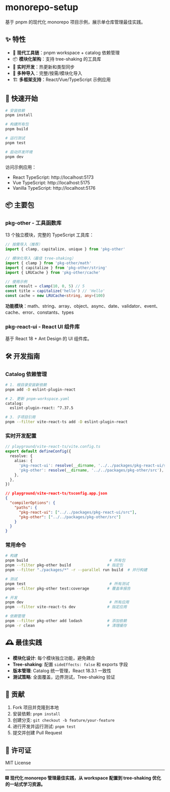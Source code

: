 # monorepo-setup

基于 pnpm 的现代化 monorepo 项目示例，展示单仓库管理最佳实践。

## ✨ 特性

- 🚀 **现代工具链**：pnpm workspace + catalog 依赖管理
- 📦 **模块化架构**：支持 tree-shaking 的工具库
- 🔧 **实时开发**：热更新和类型同步
- 🎯 **多种导入**：完整/按需/模块化导入
- 🏗️ **多框架支持**：React/Vue/TypeScript 示例应用

## 🚀 快速开始

```bash
# 安装依赖
pnpm install

# 构建所有包
pnpm build

# 运行测试
pnpm test

# 启动开发环境
pnpm dev
```

访问示例应用：

- React TypeScript: http://localhost:5173
- Vue TypeScript: http://localhost:5175
- Vanilla TypeScript: http://localhost:5176

## 📦 主要包

### pkg-other - 工具函数库

13 个独立模块，完整的 TypeScript 工具库：

```typescript
// 按需导入（推荐）
import { clamp, capitalize, unique } from 'pkg-other'

// 模块化导入（最佳 tree-shaking）
import { clamp } from 'pkg-other/math'
import { capitalize } from 'pkg-other/string'
import { LRUCache } from 'pkg-other/cache'

// 使用示例
const result = clamp(10, 0, 5) // 5
const title = capitalize('hello') // 'Hello'
const cache = new LRUCache<string, any>(100)
```

**功能模块**：math、string、array、object、async、date、validator、event、cache、error、constants、types

### pkg-react-ui - React UI 组件库

基于 React 18 + Ant Design 的 UI 组件库。

## 🛠️ 开发指南

### Catalog 依赖管理

```bash
# 1. 根目录安装新依赖
pnpm add -D eslint-plugin-react

# 2. 更新 pnpm-workspace.yaml
catalog:
  eslint-plugin-react: ^7.37.5

# 3. 子项目引用
pnpm --filter vite-react-ts add -D eslint-plugin-react
```

### 实时开发配置

```typescript
// playground/vite-react-ts/vite.config.ts
export default defineConfig({
  resolve: {
    alias: {
      'pkg-react-ui': resolve(__dirname, '../../packages/pkg-react-ui/src'),
      'pkg-other': resolve(__dirname, '../../packages/pkg-other/src'),
    },
  },
})
```

```json
// playground/vite-react-ts/tsconfig.app.json
{
  "compilerOptions": {
    "paths": {
      "pkg-react-ui": ["../../packages/pkg-react-ui/src"],
      "pkg-other": ["../../packages/pkg-other/src"]
    }
  }
}
```

### 常用命令

```bash
# 构建
pnpm build                                    # 所有包
pnpm --filter pkg-other build                # 指定包
pnpm --filter "./packages/*" -r --parallel run build  # 并行构建

# 测试
pnpm test                                     # 所有测试
pnpm --filter pkg-other test:coverage        # 覆盖率报告

# 开发
pnpm dev                                      # 所有应用
pnpm --filter vite-react-ts dev              # 指定应用

# 依赖管理
pnpm --filter pkg-other add lodash           # 添加依赖
pnpm -r clean                                # 清理缓存
```

## 🕰️ 最佳实践

- **模块化设计**: 每个模块独立功能，避免耦合
- **Tree-shaking**: 配置 `sideEffects: false` 和 exports 字段
- **版本管理**: Catalog 统一管理，React 18.3.1 一致性
- **测试策略**: 全面覆盖，边界测试，Tree-shaking 验证

## 🤝 贡献

1. Fork 项目并克隆到本地
2. 安装依赖: `pnpm install`
3. 创建分支: `git checkout -b feature/your-feature`
4. 进行开发并运行测试: `pnpm test`
5. 提交并创建 Pull Request

## 📄 许可证

MIT License

---

🎆 **现代化 monorepo 管理最佳实践，从 workspace 配置到 tree-shaking 优化的一站式学习资源。**
